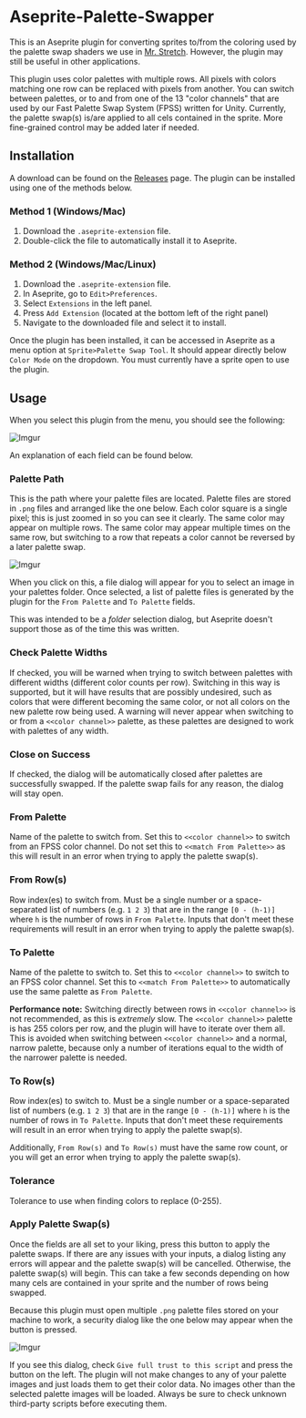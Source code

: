 # Aseprite-Palette-Swapper
This is an Aseprite plugin for converting sprites to/from the coloring used by the palette swap shaders we use in [Mr. Stretch](https://store.steampowered.com/app/2258130/Mr_Stretch_and_the_Stolen_Fortune/). However, the plugin may still be useful in other applications.

This plugin uses color palettes with multiple rows. All pixels with colors matching one row can be replaced with pixels from another. You can switch between palettes, or to and from one of the 13 "color channels" that are used by our Fast Palette Swap System (FPSS) written for Unity. Currently, the palette swap(s) is/are applied to all cels contained in the sprite. More fine-grained control may be added later if needed.

## Installation

A download can be found on the [Releases](https://github.com/Sambo3975/Aseprite-Palette-Swapper/releases) page. The plugin can be installed using one of the methods below.

### Method 1 (Windows/Mac)

1. Download the `.aseprite-extension` file.
2. Double-click the file to automatically install it to Aseprite.

### Method 2 (Windows/Mac/Linux)

1. Download the `.aseprite-extension` file.
2. In Aseprite, go to `Edit>Preferences`.
3. Select `Extensions` in the left panel.
4. Press `Add Extension` (located at the bottom left of the right panel)
5. Navigate to the downloaded file and select it to install.

Once the plugin has been installed, it can be accessed in Aseprite as a menu option at `Sprite>Palette Swap Tool`. It should appear directly below `Color Mode` on the dropdown. You must currently have a sprite open to use the plugin.

## Usage

When you select this plugin from the menu, you should see the following:

![Imgur](https://imgur.com/a/H7ECAwh.png)

An explanation of each field can be found below.

### Palette Path

This is the path where your palette files are located. Palette files are stored in `.png` files and arranged like the one below. Each color square is a single pixel; this is just zoomed in so you can see it clearly. The same color may appear on multiple rows. The same color may appear multiple times on the same row, but switching to a row that repeats a color cannot be reversed by a later palette swap.

![Imgur](https://imgur.com/YatPj1F.png)

When you click on this, a file dialog will appear for you to select an image in your palettes folder. Once selected, a list of palette files is generated by the plugin for the `From Palette` and `To Palette` fields.

This was intended to be a *folder* selection dialog, but Aseprite doesn't support those as of the time this was written.

### Check Palette Widths

If checked, you will be warned when trying to switch between palettes with different widths (different color counts per row). Switching in this way is supported, but it will have results that are possibly undesired, such as colors that were different becoming the same color, or not all colors on the new palette row being used. A warning will never appear when switching to or from a `<<color channel>>` palette, as these palettes are designed to work with palettes of any width.

### Close on Success

If checked, the dialog will be automatically closed after palettes are successfully swapped. If the palette swap fails for any reason, the dialog will stay open.

### From Palette

Name of the palette to switch from. Set this to `<<color channel>>` to switch from an FPSS color channel. Do not set this to `<<match From Palette>>` as this will result in an error when trying to apply the palette swap(s).

### From Row(s)

Row index(es) to switch from. Must be a single number or a space-separated list of numbers (e.g. `1 2 3`) that are in the range `[0 - (h-1)]` where `h` is the number of rows in `From Palette`. Inputs that don't meet these requirements will result in an error when trying to apply the palette swap(s).

### To Palette

Name of the palette to switch to. Set this to `<<color channel>>` to switch to an FPSS color channel. Set this to `<<match From Palette>>` to automatically use the same palette as `From Palette`.

__Performance note:__ Switching directly between rows in `<<color channel>>` is not recommended, as this is *extremely* slow. The `<<color channel>>` palette is has 255 colors per row, and the plugin will have to iterate over them all. This is avoided when switching between `<<color channel>>` and a normal, narrow palette, because only a number of iterations equal to the width of the narrower palette is needed.

### To Row(s)

Row index(es) to switch to. Must be a single number or a space-separated list of numbers (e.g. `1 2 3`) that are in the range `[0 - (h-1)]` where `h` is the number of rows in `To Palette`. Inputs that don't meet these requirements will result in an error when trying to apply the palette swap(s).

Additionally, `From Row(s)` and `To Row(s)` must have the same row count, or you will get an error when trying to apply the palette swap(s).

### Tolerance

Tolerance to use when finding colors to replace (0-255).

### Apply Palette Swap(s)

Once the fields are all set to your liking, press this button to apply the palette swaps. If there are any issues with your inputs, a dialog listing any errors will appear and the palette swap(s) will be cancelled. Otherwise, the palette swap(s) will begin. This can take a few seconds depending on how many cels are contained in your sprite and the number of rows being swapped.

Because this plugin must open multiple `.png` palette files stored on your machine to work, a security dialog like the one below may appear when the button is pressed.

![Imgur](https://imgur.com/IcBWBsj.png)

If you see this dialog, check `Give full trust to this script` and press the button on the left. The plugin will not make changes to any of your palette images and just loads them to get their color data. No images other than the selected palette images will be loaded. Always be sure to check unknown third-party scripts before executing them.

